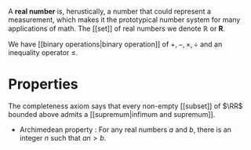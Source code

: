 A **real number** is, herustically, a number that could represent a measurement, which makes it the prototypical number system for many applications of math. The [[set]] of real numbers we denote $\mathbb{R}$ or $\mathbf{R}$.

We have [[binary operations|binary operation]] of $+, -, \times, \div$ and an inequality operator $\leqslant$.


# Properties

The completeness axiom says that every non-empty [[subset]] of $\RR$ bounded above admits a [[supremum|infimum and supremum]].

* Archimedean property
: For any real numbers $a$ and $b$, there is an integer $n$ such that $an > b$.

